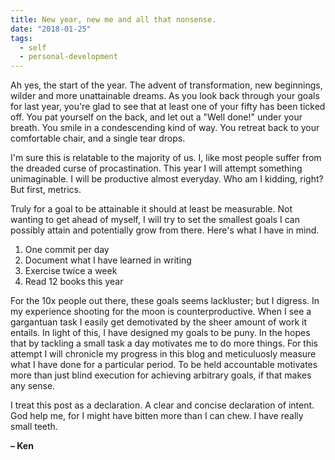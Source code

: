 ```yaml
---
title: New year, new me and all that nonsense.
date: "2018-01-25"
tags:
  - self
  - personal-development
---
```


Ah yes, the start of the year. The advent of transformation, new beginnings, wilder and more unattainable dreams.
As you look back through your goals for last year, you're glad to see that at least one of your fifty
has been ticked off. You pat yourself on the back, and let out a "Well done!" under your breath.
You smile in a condescending kind of way. You retreat back to your comfortable chair, and a single tear drops.
 
I'm sure this is relatable to the majority of us. I, like most people suffer from the dreaded curse of procastination.
This year I will attempt something unimaginable. I will be productive almost everyday. Who am I kidding, right? But first, metrics.

Truly for a goal to be attainable it should at least be measurable. Not wanting to get ahead of myself, I will try to set
the smallest goals I can possibly attain and potentially grow from there. Here's what I have in mind.

1. One commit per day
2. Document what I have learned in writing
3. Exercise twice a week
4. Read 12 books this year

For the 10x people out there, these goals seems lackluster; but I digress. In my experience shooting for the moon is 
counterproductive. When I see a gargantuan task I easily get demotivated by the sheer amount of work it entails. In light of this,
I have designed my goals to be puny. In the hopes that by tackling a small task a day motivates me to do more things. For this attempt
I will chronicle my progress in this blog and meticuluosly measure what I have done for a particular period. To be held 
accountable motivates more than just blind execution for achieving arbitrary goals, if that makes any sense.

I treat this post as a declaration. A clear and concise declaration of intent. God help me, for I might have bitten more than I can 
chew. I have really small teeth.

**– Ken**
